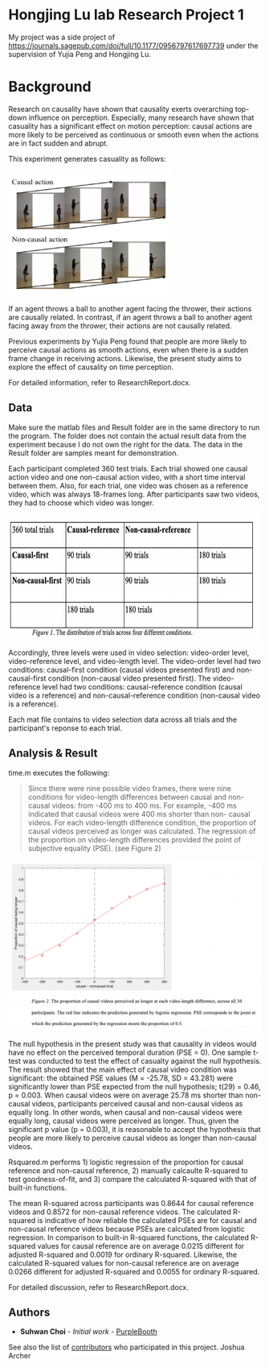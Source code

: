 # Hongjing Lu lab Research Project 1

My project was a side project of https://journals.sagepub.com/doi/full/10.1177/0956797617697739 under the supervision of Yujia Peng and Hongjing Lu. 

# Background

Research on causality have shown that causality exerts overarching top-down influence on perception. Especially, many research have shown that casuality has a significant effect on motion perception: causal actions are more likely to be perceived as continuous or smooth even when the actions are in fact sudden and abrupt. 

This experiment generates casuality as follows:

<img src="Picture1.png" width="324" height="250">

If an agent throws a ball to another agent facing the thrower, their actions are causally related. In contrast, if an agent throws a ball to another agent facing away from the thrower, their actions are not causally related. 

Previous experiments by Yujia Peng found that people are more likely to perceive causal actions as smooth actions, even when there is a sudden frame change in receiving actions. Likewise, the present study aims to explore the effect of causality on time perception.

For detailed information, refer to ResearchReport.docx.
## Data

Make sure the matlab files and Result folder are in the same directory to run the program.
The folder does not contain the actual result data from the experiment because I do not own the right for the data. The data in the Result folder are samples meant for demonstration.

Each participant completed 360 test trials. Each trial showed one causal action video and one non-causal action video, with a short time interval between them. Also, for each trial, one video was chosen as a reference video, which was always 18-frames long. After participants saw two videos, they had to choose which video was longer.

<img src="Picture2.png" width="500" height="250">

Accordingly, three levels were used in video selection: video-order level, video-reference level, and video-length level. The video-order level had two conditions: causal-first condition (causal videos presented first) and non-causal-first condition (non-causal video presented first). The video-reference level had two conditions: causal-reference condition (causal video is a reference) and non-causal-reference condition (non-causal video is a reference).  

Each mat file contains to video selection data across all trials and the participant's reponse to each trial.


## Analysis & Result

time.m executes the following:

> Since there were nine possible video frames, there were nine conditions for video-length differences between causal and non-   causal videos: from -400 ms to 400 ms. For example, -400 ms indicated that causal videos were 400 ms shorter than non-         causal videos. For each video-length difference condition, the proportion of causal videos perceived as longer was             calculated. The regression of the proportion on video-length differences provided the point of subjective equality (PSE). (see Figure 2)

![](Picture3.png)

The null hypothesis in the present study was that causality in videos would have no effect on the perceived temporal duration (PSE = 0). One sample t-test was conducted to test the effect of casualty against the null hypothesis. The result showed that the main effect of causal video condition was significant: the obtained PSE values (M = -25.78, SD = 43.281) were significantly lower than PSE expected from the null hypothesis; t(29) = 0.46, p = 0.003. When causal videos were on average 25.78 ms shorter than non-causal videos, participants perceived causal and non-causal videos as equally long. In other words, when causal and non-causal videos were equally long, causal videos were perceived as longer. Thus, given the significant p value (p = 0.003), it is reasonable to accept the hypothesis that people are more likely to perceive causal videos as longer than non-causal videos. 





Rsquared.m performs 1) logistic regression of the proportion for causal reference and non-causal reference, 2) manually calcaulte R-squared to test goodness-of-fit, and 3) compare the calculated R-squared with that of built-in functions.

The mean R-squared across participants was 0.8644 for causal reference videos and 0.8572 for non-causal reference videos. The calculated R-squared is indicative of how reliable the calculated PSEs are for causal and non-causal reference videos because PSEs are calculated from logistic regression. In comparison to built-in R-squared functions, the calculated R-squared values for causal reference are on average 0.0215 different for adjusted R-squared and 0.0019 for ordinary R-squared. Likewise, the calculated R-squared values for non-causal reference are on average 0.0266 different for adjusted R-squared and 0.0055 for ordinary R-squared. 

For detailed discussion, refer to ResearchReport.docx.

## Authors

* **Suhwan Choi** - *Initial work* - [PurpleBooth](https://github.com/PurpleBooth)

See also the list of [contributors](https://github.com/your/project/contributors) who participated in this project.
Joshua Archer
